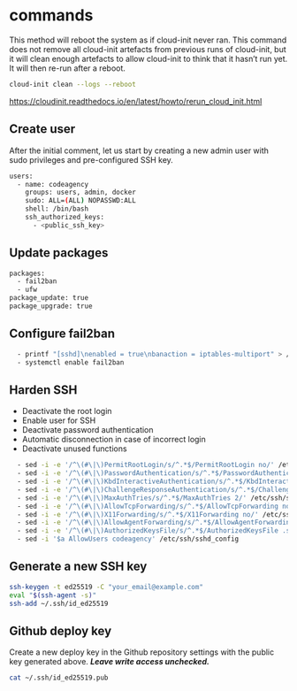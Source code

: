 # commands

This method will reboot the system as if cloud-init never ran. This command does not remove all cloud-init artefacts from previous runs of cloud-init, but it will clean enough artefacts to allow cloud-init to think that it hasn’t run yet. It will then re-run after a reboot.

```bash
cloud-init clean --logs --reboot
```

https://cloudinit.readthedocs.io/en/latest/howto/rerun_cloud_init.html

## Create user

After the initial comment, let us start by creating a new admin user with sudo privileges and pre-configured SSH key.

```bash
users:
  - name: codeagency
    groups: users, admin, docker
    sudo: ALL=(ALL) NOPASSWD:ALL
    shell: /bin/bash
    ssh_authorized_keys:
      - <public_ssh_key>
```

## Update packages

```bash
packages:
  - fail2ban
  - ufw
package_update: true
package_upgrade: true
```

## Configure fail2ban

```bash
  - printf "[sshd]\nenabled = true\nbanaction = iptables-multiport" > /etc/fail2ban/jail.local
  - systemctl enable fail2ban
```

## Harden SSH

- Deactivate the root login
- Enable user for SSH
- Deactivate password authentication
- Automatic disconnection in case of incorrect login
- Deactivate unused functions

```bash
  - sed -i -e '/^\(#\|\)PermitRootLogin/s/^.*$/PermitRootLogin no/' /etc/ssh/sshd_config
  - sed -i -e '/^\(#\|\)PasswordAuthentication/s/^.*$/PasswordAuthentication no/' /etc/ssh/sshd_config
  - sed -i -e '/^\(#\|\)KbdInteractiveAuthentication/s/^.*$/KbdInteractiveAuthentication no/' /etc/ssh/sshd_config
  - sed -i -e '/^\(#\|\)ChallengeResponseAuthentication/s/^.*$/ChallengeResponseAuthentication no/' /etc/ssh/sshd_config
  - sed -i -e '/^\(#\|\)MaxAuthTries/s/^.*$/MaxAuthTries 2/' /etc/ssh/sshd_config
  - sed -i -e '/^\(#\|\)AllowTcpForwarding/s/^.*$/AllowTcpForwarding no/' /etc/ssh/sshd_config
  - sed -i -e '/^\(#\|\)X11Forwarding/s/^.*$/X11Forwarding no/' /etc/ssh/sshd_config
  - sed -i -e '/^\(#\|\)AllowAgentForwarding/s/^.*$/AllowAgentForwarding no/' /etc/ssh/sshd_config
  - sed -i -e '/^\(#\|\)AuthorizedKeysFile/s/^.*$/AuthorizedKeysFile .ssh\/authorized_keys/' /etc/ssh/sshd_config
  - sed -i '$a AllowUsers codeagency' /etc/ssh/sshd_config
```

## Generate a new SSH key

```bash
ssh-keygen -t ed25519 -C "your_email@example.com"
eval "$(ssh-agent -s)"
ssh-add ~/.ssh/id_ed25519

```

## Github deploy key

Create a new deploy key in the Github repository settings with the public key generated above.
**_Leave write access unchecked._**

```bash
cat ~/.ssh/id_ed25519.pub
```
